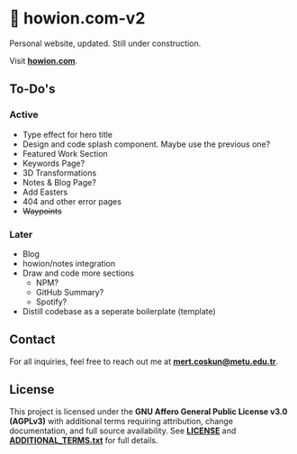# :construction: howion.com-v2

Personal website, updated. Still under construction.

Visit [**howion.com**](https://www.howion.com/).

<!-- ## Tech Stack

See Ultimate Astro Boiler -->

## To-Do's

### Active

* Type effect for hero title
* Design and code splash component. Maybe use the previous one?
* Featured Work Section
* Keywords Page?
* 3D Transformations
* Notes & Blog Page?
* Add Easters
* 404 and other error pages
* ~~Waypoints~~

### Later

* Blog
* howion/notes integration
* Draw and code more sections
  * NPM?
  * GitHub Summary?
  * Spotify?
* Distill codebase as a seperate boilerplate (template)

## Contact

For all inquiries, feel free to reach out me at **<mert.coskun@metu.edu.tr>**.

## License

This project is licensed under the **GNU Affero General Public License v3.0 (AGPLv3)** with additional terms requiring attribution, change documentation, and full source availability. See [**LICENSE**](https://github.com/howion/howion.com-v2/blob/main/LICENSE) and [**ADDITIONAL_TERMS.txt**](https://github.com/howion/howion.com-v2/blob/main/ADDITIONAL_TERMS.txt) for full details.
